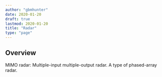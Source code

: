 ```yaml
---
author: "gbmhunter"
date: 2020-01-20
draft: true
lastmod: 2020-01-20
title: "Radar"
type: "page"
---
```


## Overview

MIMO radar: Multiple-input multiple-output radar. A type of phased-array radar.